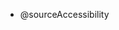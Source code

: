-  @sourceAccessibility


<!---
SourceAccessibility/SourceAccessibility is a ✨ special ✨ repository because its `README.md` (this file) appears on your GitHub profile.
You can click the Preview link to take a look at your changes.
--->
